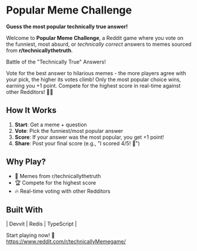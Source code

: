 # Popular Meme Challenge

**Guess the most popular technically true answer!**

Welcome to **Popular Meme Challenge**, a Reddit game where you vote on the funniest, most absurd, or *technically correct* answers to memes sourced from **r/technicallythetruth**.

Battle of the "Technically True" Answers!

Vote for the best answer to hilarious memes - the more players agree with your pick, the higher its votes climb! Only the most popular choice wins, earning you +1 point. Compete for the highest score in real-time against other Redditors! 💪🏻

## How It Works

1. **Start**: Get a meme + question
2. **Vote**: Pick the funniest/most popular answer
3. **Score**: If your answer was the most popular, you get +1 point!
4. **Share**: Post your final score (e.g., "I scored 4/5! 🎉")

## Why Play?

- 🤣 Memes from r/technicallythetruth
- 🏆 Compete for the highest score
- 🔥 Real-time voting with other Redditors

## Built With

| Devvit | Redis | TypeScript |

Start playing now! 🚀  
https://www.reddit.com/r/technicallyMemegame/
